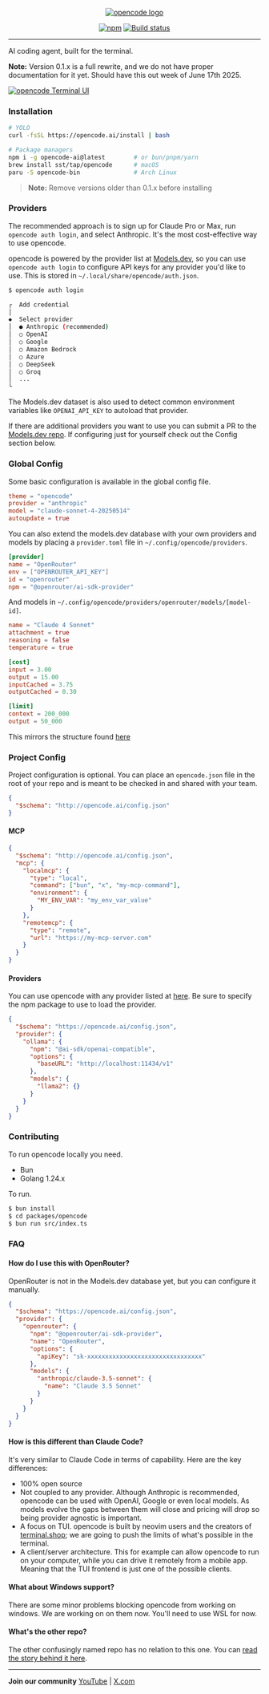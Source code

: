 <p align="center">
  <a href="https://opencode.ai">
    <picture>
      <source srcset="packages/web/src/assets/logo-dark.svg" media="(prefers-color-scheme: dark)">
      <source srcset="packages/web/src/assets/logo-light.svg" media="(prefers-color-scheme: light)">
      <img src="packages/web/src/assets/logo-light.svg" alt="opencode logo">
    </picture>
  </a>
</p>
<p align="center">
  <a href="https://www.npmjs.com/package/opencode-ai"><img alt="npm" src="https://img.shields.io/npm/v/opencode-ai?style=flat-square" /></a>
  <a href="https://github.com/sst/opencode/actions/workflows/publish.yml"><img alt="Build status" src="https://img.shields.io/github/actions/workflow/status/sst/opencode/publish.yml?style=flat-square&branch=dev" /></a>
</p>

---

AI coding agent, built for the terminal.

**Note:** Version 0.1.x is a full rewrite, and we do not have proper documentation for it yet. Should have this out week of June 17th 2025.

[![opencode Terminal UI](screenshot.png)](https://opencode.ai)

### Installation

```bash
# YOLO
curl -fsSL https://opencode.ai/install | bash

# Package managers
npm i -g opencode-ai@latest        # or bun/pnpm/yarn
brew install sst/tap/opencode      # macOS
paru -S opencode-bin               # Arch Linux
```

> **Note:** Remove versions older than 0.1.x before installing

### Providers

The recommended approach is to sign up for Claude Pro or Max, run `opencode auth login`, and select Anthropic. It's the most cost-effective way to use opencode.

opencode is powered by the provider list at [Models.dev](https://models.dev), so you can use `opencode auth login` to configure API keys for any provider you'd like to use. This is stored in `~/.local/share/opencode/auth.json`.

```bash
$ opencode auth login

┌  Add credential
│
◆  Select provider
│  ● Anthropic (recommended)
│  ○ OpenAI
│  ○ Google
│  ○ Amazon Bedrock
│  ○ Azure
│  ○ DeepSeek
│  ○ Groq
│  ...
└
```

The Models.dev dataset is also used to detect common environment variables like `OPENAI_API_KEY` to autoload that provider.

If there are additional providers you want to use you can submit a PR to the [Models.dev repo](https://github.com/sst/models.dev). If configuring just for yourself check out the Config section below.

### Global Config

Some basic configuration is available in the global config file.

```toml title="~/.config/opencode/config.toml"
theme = "opencode"
provider = "anthropic"
model = "claude-sonnet-4-20250514"
autoupdate = true
```

You can also extend the models.dev database with your own providers and models by placing a `provider.toml` file in `~/.config/opencode/providers`.

```toml title="~/.config/opencode/providers/openrouter/provider.toml"
[provider]
name = "OpenRouter"
env = ["OPENROUTER_API_KEY"]
id = "openrouter"
npm = "@openrouter/ai-sdk-provider"
```

And models in `~/.config/opencode/providers/openrouter/models/[model-id]`.

```toml title="~/.config/opencode/providers/openrouter/models/anthropic/claude-3.5-sonnet.toml"
name = "Claude 4 Sonnet"
attachment = true
reasoning = false
temperature = true

[cost]
input = 3.00
output = 15.00
inputCached = 3.75
outputCached = 0.30

[limit]
context = 200_000
output = 50_000
```

This mirrors the structure found [here](https://github.com/sst/models.dev/tree/dev/providers/anthropic)

### Project Config

Project configuration is optional. You can place an `opencode.json` file in the root of your repo and is meant to be checked in and shared with your team.

```json title="opencode.json"
{
  "$schema": "http://opencode.ai/config.json"
}
```

#### MCP

```json title="opencode.json"
{
  "$schema": "http://opencode.ai/config.json",
  "mcp": {
    "localmcp": {
      "type": "local",
      "command": ["bun", "x", "my-mcp-command"],
      "environment": {
        "MY_ENV_VAR": "my_env_var_value"
      }
    },
    "remotemcp": {
      "type": "remote",
      "url": "https://my-mcp-server.com"
    }
  }
}
```

#### Providers

You can use opencode with any provider listed at [here](https://ai-sdk.dev/providers/ai-sdk-providers). Be sure to specify the npm package to use to load the provider.

```json title="opencode.json"
{
  "$schema": "https://opencode.ai/config.json",
  "provider": {
    "ollama": {
      "npm": "@ai-sdk/openai-compatible",
      "options": {
        "baseURL": "http://localhost:11434/v1"
      },
      "models": {
        "llama2": {}
      }
    }
  }
}
```

### Contributing

To run opencode locally you need.

- Bun
- Golang 1.24.x

To run.

```bash
$ bun install
$ cd packages/opencode
$ bun run src/index.ts
```

### FAQ

#### How do I use this with OpenRouter?

OpenRouter is not in the Models.dev database yet, but you can configure it manually.

```json title="opencode.json"
{
  "$schema": "https://opencode.ai/config.json",
  "provider": {
    "openrouter": {
      "npm": "@openrouter/ai-sdk-provider",
      "name": "OpenRouter",
      "options": {
        "apiKey": "sk-xxxxxxxxxxxxxxxxxxxxxxxxxxxxxxxx"
      },
      "models": {
        "anthropic/claude-3.5-sonnet": {
          "name": "Claude 3.5 Sonnet"
        }
      }
    }
  }
}
```

#### How is this different than Claude Code?

It's very similar to Claude Code in terms of capability. Here are the key differences:

- 100% open source
- Not coupled to any provider. Although Anthropic is recommended, opencode can be used with OpenAI, Google or even local models. As models evolve the gaps between them will close and pricing will drop so being provider agnostic is important.
- A focus on TUI. opencode is built by neovim users and the creators of [terminal.shop](https://terminal.shop); we are going to push the limits of what's possible in the terminal.
- A client/server architecture. This for example can allow opencode to run on your computer, while you can drive it remotely from a mobile app. Meaning that the TUI frontend is just one of the possible clients.

#### What about Windows support?

There are some minor problems blocking opencode from working on windows. We are working on on them now. You'll need to use WSL for now.

#### What's the other repo?

The other confusingly named repo has no relation to this one. You can [read the story behind it here](https://x.com/thdxr/status/1933561254481666466).

---

**Join our community** [YouTube](https://www.youtube.com/c/sst-dev) | [X.com](https://x.com/SST_dev)

